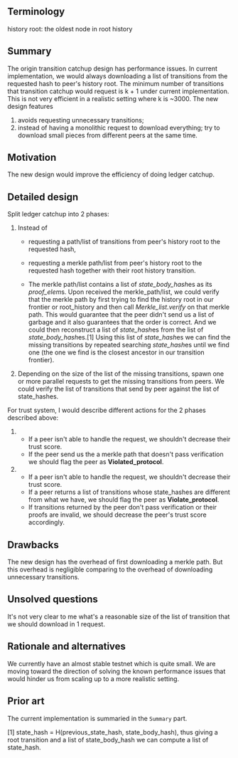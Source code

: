 ## Terminology

history root: the oldest node in root history

## Summary

The origin transition catchup design has performance issues. In
current implementation, we would always downloading a list of transitions
from the requested hash to peer's history root.
The minimum number of transitions that transition catchup would request is
k + 1 under current implementation. This is not very efficient in a realistic
setting where k is ~3000. The new design features
1) avoids requesting unnecessary transitions;
2) instead of having a monolithic request to download everything; try to
   download small pieces from different peers at the same time.

## Motivation

The new design would improve the efficiency of doing ledger catchup.

## Detailed design

Split ledger catchup into 2 phases:

1) Instead of
   * requesting a path/list of transitions from peer's history root to the requested hash,
   * requesting a merkle path/list from peer's history root to the requested hash together with their root history transition.
   
   * The merkle path/list contains a list of *state_body_hash*es as its
*proof_elem*s. Upon received the merkle_path/list, we could verify that the merkle path by first trying
to find the history root in our frontier or root_history and then call
*Merkle_list.verify* on that merkle path. This would guarantee that the
peer didn't send us a list of garbage and it also guarantees that the
order is correct. And we could then reconstruct a list of *state_hash*es
from the list of *state_body_hash*es.[1] Using this list of *state_hash*es we
can find the missing transitions by repeated searching *state_hash*es until
we find one (the one we find is the closest ancestor in our transition
frontier).
   
2) Depending on the size of the list of the missing transitions, spawn one or
more parallel requests to get the missing transitions from peers. We could
verify the list of transitions that send by peer against the list of
state_hashes.

For trust system, I would describe different actions for the 2 phases described
above:
1) * If a peer isn't able to handle the request, we shouldn't decrease their
     trust score.
   * If the peer send us the a merkle path that doesn't pass verification we
     should flag the peer as **Violated_protocol**.
   
2) * If a peer isn't able to handle the request, we shouldn't decrease their
     trust score.
   * If a peer returns a list of transitions whose state_hashes are different
     from what we have, we should flag the peer as **Violate_protocol**.
   * If transitions returned by the peer don't pass verification or their
     proofs are invalid, we should decrease the peer's trust score accordingly.

## Drawbacks

The new design has the overhead of first downloading a merkle path. But this
overhead is negligible comparing to the overhead of downloading unnecessary
transitions.

## Unsolved questions

It's not very clear to me what's a reasonable size of the list of transition
that we should download in 1 request.

## Rationale and alternatives

We currently have an almost stable testnet which is quite small. We are
moving toward the direction of solving the known performance issues that would
hinder us from scaling up to a more realistic setting.

## Prior art

The current implementation is summaried in the `Summary` part.

[1] state_hash = H(previous_state_hash, state_body_hash), thus giving a root
transition and a list of state_body_hash we can compute a list of state_hash.
